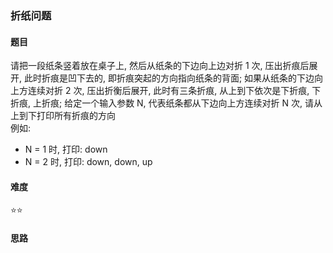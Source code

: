 ### 折纸问题

#### 题目
请把一段纸条竖着放在桌子上, 然后从纸条的下边向上边对折 1 次, 压出折痕后展开, 此时折痕是凹下去的, 即折痕突起的方向指向纸条的背面; 如果从纸条的下边向上方连续对折 2 次, 压出折衡后展开, 此时有三条折痕, 从上到下依次是下折痕, 下折痕, 上折痕; 给定一个输入参数 N,  代表纸条都从下边向上方连续对折 N 次, 请从上到下打印所有折痕的方向  
例如:
- N = 1 时, 打印: down  
- N = 2 时, 打印: down, down, up

#### 难度
:star::star:

#### 思路
